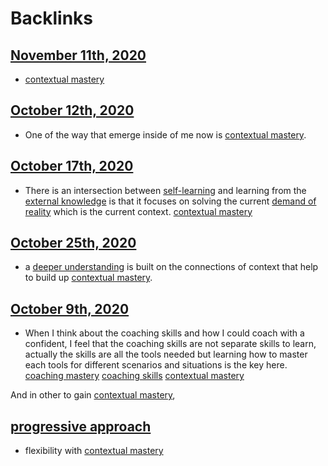 
# Backlinks
## [November 11th, 2020](<November 11th, 2020.md>)
- [contextual mastery](<contextual mastery.md>)

## [October 12th, 2020](<October 12th, 2020.md>)
- One of the way that emerge inside of me now is [contextual mastery](<contextual mastery.md>).

## [October 17th, 2020](<October 17th, 2020.md>)
- There is an intersection between [self-learning](<self-learning.md>) and learning from the [external knowledge](<external knowledge.md>) is that it focuses on solving the current [demand of reality](<demand of reality.md>)  which is the current context. [contextual mastery](<contextual mastery.md>)

## [October 25th, 2020](<October 25th, 2020.md>)
- a [deeper understanding](<deeper understanding.md>) is built on the connections of context that help to build up [contextual mastery](<contextual mastery.md>).

## [October 9th, 2020](<October 9th, 2020.md>)
- When I think about the coaching skills and how I could coach with a confident, I feel that the coaching skills are not separate skills to learn, actually the skills are all the tools needed but learning how to master each tools for different scenarios and situations is the key here. [coaching mastery](<coaching mastery.md>) [coaching skills](<coaching skills.md>) [contextual mastery](<contextual mastery.md>)

And in other to gain [contextual mastery](<contextual mastery.md>),

## [progressive approach](<progressive approach.md>)
- flexibility with [contextual mastery](<contextual mastery.md>)

